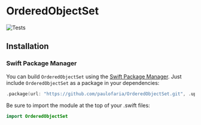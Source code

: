 # OrderedObjectSet

![Tests](https://github.com/paulofaria/OrderedObjectSet/workflows/Tests/badge.svg)

## Installation

### Swift Package Manager
You can build `OrderedObjectSet` using the [Swift Package Manager](https://github.com/apple/swift-package-manager). Just include `OrderedObjectSet` as a package in your dependencies:

```swift
.package(url: "https://github.com/paulofaria/OrderedObjectSet.git", .upToNextMajor(from: "6.0.0")),
```

Be sure to import the module at the top of your .swift files:
```swift
import OrderedObjectSet
```
